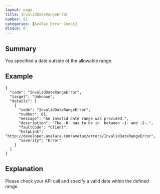 ```yaml
---
layout: page
title: InvalidDateRangeError
number: 81
categories: [AvaTax Error Codes]
disqus: 0
---
```


## Summary

You specified a date outside of the allowable range.

## Example

    {
      "code": "InvalidDateRangeError",
      "target": "Unknown",
      "details": [
        {
          "code": "InvalidDateRangeError",
          "number": 81,
          "message": "An invalid date range was provided.",
          "description": "The -0- has to be in  between -1- and -2-.",
          "faultCode": "Client",
          "helpLink": "http://developer.avalara.com/avatax/errors/InvalidDateRangeError",
          "severity": "Error"
        }
      ]
    }

## Explanation

Please check your API call and specify a valid date within the defined range.
